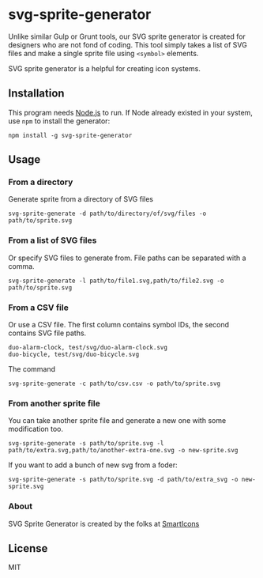 # svg-sprite-generator

Unlike similar Gulp or Grunt tools, our SVG sprite generator is created for designers who are not fond of coding. This tool simply takes a list of SVG files and make a single sprite file using ```<symbol>``` elements. 

SVG sprite generator is a helpful for creating icon systems.

## Installation

This program needs [Node.js](http://nodejs.org) to run. If Node already existed in your system, use ```npm``` to install the generator:

```
npm install -g svg-sprite-generator
```

## Usage

### From a directory 
Generate sprite from a directory of SVG files

```
svg-sprite-generate -d path/to/directory/of/svg/files -o path/to/sprite.svg
```

### From a list of SVG files
Or specify SVG files to generate from. File paths can be separated with a comma.

```
svg-sprite-generate -l path/to/file1.svg,path/to/file2.svg -o path/to/sprite.svg
```

### From a CSV file
Or use a CSV file. The first column contains symbol IDs, the second contains SVG file paths.

```csv
duo-alarm-clock, test/svg/duo-alarm-clock.svg
duo-bicycle, test/svg/duo-bicycle.svg
```
The command

```
svg-sprite-generate -c path/to/csv.csv -o path/to/sprite.svg
```

### From another sprite file

You can take another sprite file and generate a new one with some modification too.

```
svg-sprite-generate -s path/to/sprite.svg -l path/to/extra.svg,path/to/another-extra-one.svg -o new-sprite.svg
```

If you want to add a bunch of new svg from a foder:

```
svg-sprite-generate -s path/to/sprite.svg -d path/to/extra_svg -o new-sprite.svg

```
### About

SVG Sprite Generator is created by the folks at [SmartIcons](https://smarticons.co)

## License
MIT


